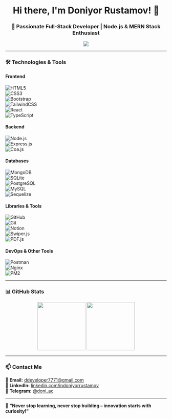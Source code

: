 <h1 align="center">Hi there, I'm Doniyor Rustamov! 👋 </h1>  
<h3 align="center">🚀 Passionate Full-Stack Developer | Node.js & MERN Stack Enthusiast</h3>  

<p align="center">
  <img src="https://readme-typing-svg.herokuapp.com?color=%2336BCF7&size=22&center=true&vCenter=true&lines=Backend+Developer;Cybersecurity+Learner;Always+Learning+New+Things" />
</p>  

---

### 🛠 Technologies & Tools  
#### **Frontend**  
![HTML5](https://img.shields.io/badge/-HTML5-E34F26?style=flat&logo=html5&logoColor=white)  
![CSS3](https://img.shields.io/badge/-CSS3-1572B6?style=flat&logo=css3&logoColor=white)  
![Bootstrap](https://img.shields.io/badge/-Bootstrap-7952B3?style=flat&logo=bootstrap&logoColor=white)  
![TailwindCSS](https://img.shields.io/badge/-TailwindCSS-38B2AC?style=flat&logo=tailwind-css&logoColor=white)  
![React](https://img.shields.io/badge/-React-61DAFB?style=flat&logo=react&logoColor=black)  
![TypeScript](https://img.shields.io/badge/-TypeScript-007ACC?style=flat&logo=typescript&logoColor=white)  

#### **Backend**  
![Node.js](https://img.shields.io/badge/-Node.js-339933?style=flat&logo=node.js&logoColor=white)  
![Express.js](https://img.shields.io/badge/-Express.js-000000?style=flat&logo=express&logoColor=white)  
![Coa.js](https://img.shields.io/badge/-Coa.js-339933?style=flat&logo=node.js&logoColor=white)  

#### **Databases**  
![MongoDB](https://img.shields.io/badge/-MongoDB-47A248?style=flat&logo=mongodb&logoColor=white)  
![SQLite](https://img.shields.io/badge/-SQLite-003B57?style=flat&logo=sqlite&logoColor=white)  
![PostgreSQL](https://img.shields.io/badge/-PostgreSQL-336791?style=flat&logo=postgresql&logoColor=white)  
![MySQL](https://img.shields.io/badge/-MySQL-4479A1?style=flat&logo=mysql&logoColor=white)  
![Sequelize](https://img.shields.io/badge/-Sequelize-52B0E7?style=flat&logo=sequelize&logoColor=white)  

#### **Libraries & Tools**  
![GitHub](https://img.shields.io/badge/-GitHub-181717?style=flat&logo=github&logoColor=white)  
![Git](https://img.shields.io/badge/-Git-F05032?style=flat&logo=git&logoColor=white)  
![Notion](https://img.shields.io/badge/-Notion-000000?style=flat&logo=notion&logoColor=white)  
![Swiper.js](https://img.shields.io/badge/-Swiper.js-6332F6?style=flat&logo=swiper&logoColor=white)  
![PDF.js](https://img.shields.io/badge/-PDF.js-FFB900?style=flat&logo=adobe&logoColor=black)  

#### **DevOps & Other Tools**  
![Postman](https://img.shields.io/badge/-Postman-FF6C37?style=flat&logo=postman&logoColor=white)  
![Nginx](https://img.shields.io/badge/-Nginx-009639?style=flat&logo=nginx&logoColor=white)  
![PM2](https://img.shields.io/badge/-PM2-2B037A?style=flat&logo=pm2&logoColor=white)  

---

### 📊 GitHub Stats  
<p align="center">
  <img src="https://github-readme-stats.vercel.app/api?username=Doniyor6444&show_icons=true&theme=radical" height="150" />
  <img src="https://github-readme-stats.vercel.app/api/top-langs/?username=Doniyor6444&layout=compact&theme=radical" height="150"/>
</p>

---

### 📫 Contact Me  
📧 **Email:** [ddeveloper7771@gmail.com](mailto:your.email@example.com)  
💼 **LinkedIn:** [linkedin.com/indoniyorrustamov](www.linkedin.com/in/doniyorrustamov)  
📱 **Telegram:** [@doni_ac](https://t.me/doni_ac)  

---


🚀 **"Never stop learning, never stop building – innovation starts with curiosity!"**  
